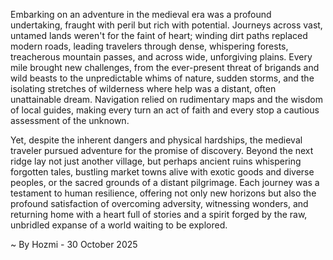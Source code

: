
Embarking on an adventure in the medieval era was a profound undertaking, fraught with peril but rich with potential. Journeys across vast, untamed lands weren't for the faint of heart; winding dirt paths replaced modern roads, leading travelers through dense, whispering forests, treacherous mountain passes, and across wide, unforgiving plains. Every mile brought new challenges, from the ever-present threat of brigands and wild beasts to the unpredictable whims of nature, sudden storms, and the isolating stretches of wilderness where help was a distant, often unattainable dream. Navigation relied on rudimentary maps and the wisdom of local guides, making every turn an act of faith and every stop a cautious assessment of the unknown.

Yet, despite the inherent dangers and physical hardships, the medieval traveler pursued adventure for the promise of discovery. Beyond the next ridge lay not just another village, but perhaps ancient ruins whispering forgotten tales, bustling market towns alive with exotic goods and diverse peoples, or the sacred grounds of a distant pilgrimage. Each journey was a testament to human resilience, offering not only new horizons but also the profound satisfaction of overcoming adversity, witnessing wonders, and returning home with a heart full of stories and a spirit forged by the raw, unbridled expanse of a world waiting to be explored.

~ By Hozmi - 30 October 2025
